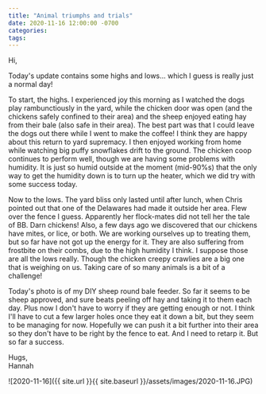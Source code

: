 ```yaml
---
title: "Animal triumphs and trials"
date: 2020-11-16 12:00:00 -0700
categories:
tags:
---
```


Hi,

Today's update contains some highs and lows... which I guess is really just a normal day!

To start, the highs. I experienced joy this morning as I watched the dogs play rambunctiously in the yard, while the chicken door was open (and the chickens safely confined to their area) and the sheep enjoyed eating hay from their bale (also safe in their area). The best part was that I could leave the dogs out there while I went to make the coffee! I think they are happy about this return to yard supremacy. I then enjoyed working from home while watching big puffy snowflakes drift to the ground. The chicken coop continues to perform well, though we are having some problems with humidity. It is just so humid outside at the moment (mid-90%s) that the only way to get the humidity down is to turn up the heater, which we did try with some success today.

Now to the lows. The yard bliss only lasted until after lunch, when Chris pointed out that one of the Delawares had made it outside her area. Flew over the fence I guess. Apparently her flock-mates did not tell her the tale of BB. Darn chickens! Also, a few days ago we discovered that our chickens have mites, or lice, or both. We are working ourselves up to treating them, but so far have not got up the energy for it. They are also suffering from frostbite on their combs, due to the high humidity I think. I suppose those are all the lows really. Though the chicken creepy crawlies are a big one that is weighing on us. Taking care of so many animals is a bit of a challenge!

Today's photo is of my DIY sheep round bale feeder. So far it seems to be sheep approved, and sure beats peeling off hay and taking it to them each day. Plus now I don't have to worry if they are getting enough or not. I think I'll have to cut a few larger holes once they eat it down a bit, but they seem to be managing for now. Hopefully we can push it a bit further into their area so they don't have to be right by the fence to eat. And I need to retarp it. But so far a success.

Hugs,<br />
Hannah

![2020-11-16]({{ site.url }}{{ site.baseurl }}/assets/images/2020-11-16.JPG)